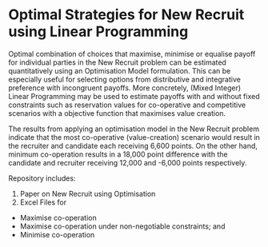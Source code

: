# Optimal Strategies for New Recruit using Linear Programming

Optimal combination of choices that maximise, minimise or equalise payoff for individual parties in the New Recruit problem can be estimated quantitatively using an Optimisation Model formulation. This can be especially useful for selecting options from distributive and integrative preference with incongruent payoffs. More concretely, (Mixed Integer) Linear Programming may be used to estimate payoffs with and without fixed constraints such as reservation values for co-operative and competitive scenarios with a objective function that maximises value creation.

The results from applying an optimisation model in the New Recruit problem indicate that the most co-operative (value-creation) scenario would result in the recruiter and candidate each receiving 6,600 points. On the other hand, minimum co-operation results in a 18,000 point difference with the candidate and recruiter receiving 12,000 and -6,000 points respectively.

Repository includes:

1) Paper on New Recruit using Optimisation
2) Excel Files for
- Maximise co-operation
- Maximise co-operation under non-negotiable constraints; and
- Minimise co-operation
